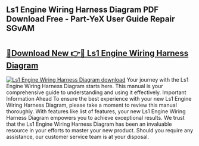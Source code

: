 ## Ls1 Engine Wiring Harness Diagram PDF Download Free - Part-YeX User Guide Repair SGvAM

# <h2><a href="http://dfr85d.blite.top/?on=Ls1+Engine+Wiring+Harness+Diagram">🔗Download New 👉🔴 Ls1 Engine Wiring Harness Diagram</a></h2>

[![Ls1 Engine Wiring Harness Diagram download](https://i.imgur.com/lujVjoI.png)](http://dfr85d.blite.top/?on=Ls1+Engine+Wiring+Harness+Diagram)
Your journey with the Ls1 Engine Wiring Harness Diagram starts here. This manual is your comprehensive guide to understanding and using it effectively. Important Information Ahead To ensure the best experience with your new Ls1 Engine Wiring Harness Diagram, please take a moment to review this manual thoroughly. With features like list of features, your new Ls1 Engine Wiring Harness Diagram empowers you to achieve exceptional results. We trust that the Ls1 Engine Wiring Harness Diagram has been an invaluable resource in your efforts to master your new product. Should you require any assistance, our customer service team is at your disposal.
